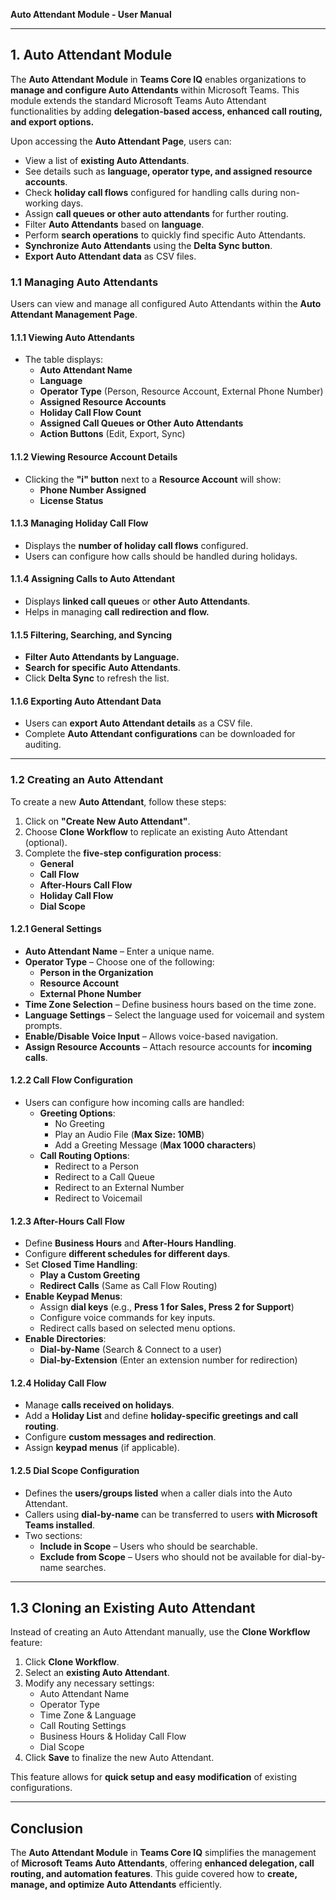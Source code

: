 **Auto Attendant Module - User Manual**

---

## **1. Auto Attendant Module**
The **Auto Attendant Module** in **Teams Core IQ** enables organizations to **manage and configure Auto Attendants** within Microsoft Teams. This module extends the standard Microsoft Teams Auto Attendant functionalities by adding **delegation-based access, enhanced call routing, and export options.**

Upon accessing the **Auto Attendant Page**, users can:
- View a list of **existing Auto Attendants**.
- See details such as **language, operator type, and assigned resource accounts**.
- Check **holiday call flows** configured for handling calls during non-working days.
- Assign **call queues or other auto attendants** for further routing.
- Filter **Auto Attendants** based on **language**.
- Perform **search operations** to quickly find specific Auto Attendants.
- **Synchronize Auto Attendants** using the **Delta Sync button**.
- **Export Auto Attendant data** as CSV files.

### **1.1 Managing Auto Attendants**
Users can view and manage all configured Auto Attendants within the **Auto Attendant Management Page**.

#### **1.1.1 Viewing Auto Attendants**
- The table displays:
  - **Auto Attendant Name**
  - **Language**
  - **Operator Type** (Person, Resource Account, External Phone Number)
  - **Assigned Resource Accounts**
  - **Holiday Call Flow Count**
  - **Assigned Call Queues or Other Auto Attendants**
  - **Action Buttons** (Edit, Export, Sync)

#### **1.1.2 Viewing Resource Account Details**
- Clicking the **"i" button** next to a **Resource Account** will show:
  - **Phone Number Assigned**
  - **License Status**

#### **1.1.3 Managing Holiday Call Flow**
- Displays the **number of holiday call flows** configured.
- Users can configure how calls should be handled during holidays.

#### **1.1.4 Assigning Calls to Auto Attendant**
- Displays **linked call queues** or **other Auto Attendants**.
- Helps in managing **call redirection and flow.**

#### **1.1.5 Filtering, Searching, and Syncing**
- **Filter Auto Attendants by Language.**
- **Search for specific Auto Attendants**.
- Click **Delta Sync** to refresh the list.

#### **1.1.6 Exporting Auto Attendant Data**
- Users can **export Auto Attendant details** as a CSV file.
- Complete **Auto Attendant configurations** can be downloaded for auditing.

---

### **1.2 Creating an Auto Attendant**
To create a new **Auto Attendant**, follow these steps:

1. Click on **"Create New Auto Attendant"**.
2. Choose **Clone Workflow** to replicate an existing Auto Attendant (optional).
3. Complete the **five-step configuration process**:
   - **General**
   - **Call Flow**
   - **After-Hours Call Flow**
   - **Holiday Call Flow**
   - **Dial Scope**

#### **1.2.1 General Settings**
- **Auto Attendant Name** – Enter a unique name.
- **Operator Type** – Choose one of the following:
  - **Person in the Organization**
  - **Resource Account**
  - **External Phone Number**
- **Time Zone Selection** – Define business hours based on the time zone.
- **Language Settings** – Select the language used for voicemail and system prompts.
- **Enable/Disable Voice Input** – Allows voice-based navigation.
- **Assign Resource Accounts** – Attach resource accounts for **incoming calls**.

#### **1.2.2 Call Flow Configuration**
- Users can configure how incoming calls are handled:
  - **Greeting Options**:
    - No Greeting
    - Play an Audio File (**Max Size: 10MB**)
    - Add a Greeting Message (**Max 1000 characters**)
  - **Call Routing Options**:
    - Redirect to a Person
    - Redirect to a Call Queue
    - Redirect to an External Number
    - Redirect to Voicemail

#### **1.2.3 After-Hours Call Flow**
- Define **Business Hours** and **After-Hours Handling**.
- Configure **different schedules for different days**.
- Set **Closed Time Handling**:
  - **Play a Custom Greeting**
  - **Redirect Calls** (Same as Call Flow Routing)
- **Enable Keypad Menus**:
  - Assign **dial keys** (e.g., **Press 1 for Sales, Press 2 for Support**)
  - Configure voice commands for key inputs.
  - Redirect calls based on selected menu options.
- **Enable Directories**:
  - **Dial-by-Name** (Search & Connect to a user)
  - **Dial-by-Extension** (Enter an extension number for redirection)

#### **1.2.4 Holiday Call Flow**
- Manage **calls received on holidays**.
- Add a **Holiday List** and define **holiday-specific greetings and call routing**.
- Configure **custom messages and redirection**.
- Assign **keypad menus** (if applicable).

#### **1.2.5 Dial Scope Configuration**
- Defines the **users/groups listed** when a caller dials into the Auto Attendant.
- Callers using **dial-by-name** can be transferred to users **with Microsoft Teams installed**.
- Two sections:
  - **Include in Scope** – Users who should be searchable.
  - **Exclude from Scope** – Users who should not be available for dial-by-name searches.

---

## **1.3 Cloning an Existing Auto Attendant**
Instead of creating an Auto Attendant manually, use the **Clone Workflow** feature:
1. Click **Clone Workflow**.
2. Select an **existing Auto Attendant**.
3. Modify any necessary settings:
   - Auto Attendant Name
   - Operator Type
   - Time Zone & Language
   - Call Routing Settings
   - Business Hours & Holiday Call Flow
   - Dial Scope
4. Click **Save** to finalize the new Auto Attendant.

This feature allows for **quick setup and easy modification** of existing configurations.

---

## **Conclusion**
The **Auto Attendant Module** in **Teams Core IQ** simplifies the management of **Microsoft Teams Auto Attendants**, offering **enhanced delegation, call routing, and automation features**. This guide covered how to **create, manage, and optimize Auto Attendants** efficiently.

